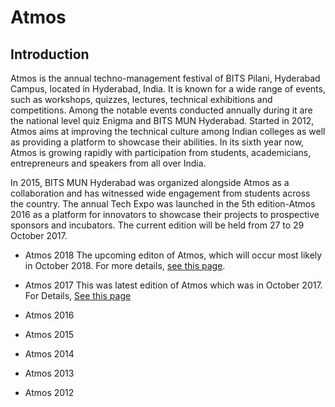 <!-- TITLE: Atmos -->
<!-- SUBTITLE: Introduction to Atmos -->
# Atmos
## Introduction
Atmos is the annual techno-management festival of BITS Pilani, Hyderabad Campus, located in Hyderabad, India. It is known for a wide range of events, such as workshops, quizzes, lectures, technical exhibitions and competitions. Among the notable events conducted annually during it are the national level quiz Enigma and BITS MUN Hyderabad. Started in 2012, Atmos aims at improving the technical culture among Indian colleges as well as providing a platform to showcase their abilities. In its sixth year now, Atmos is growing rapidly with participation from students, academicians, entrepreneurs and speakers from all over India.

In 2015, BITS MUN Hyderabad was organized alongside Atmos as a collaboration and has witnessed wide engagement from students across the country. The annual Tech Expo was launched in the 5th edition-Atmos 2016 as a platform for innovators to showcase their projects to prospective sponsors and incubators. The current edition will be held from 27 to 29 October 2017.


-  Atmos 2018
The upcoming editon of Atmos, which will occur most likely in October 2018. For more details, [see this page](/fests/atmos/2018).

 - Atmos 2017
This was latest edition of Atmos which was in October 2017. For Details, [See this page](/fests/atmos/2017)

 - Atmos 2016

 - Atmos 2015

 - Atmos 2014

 - Atmos 2013

 - Atmos 2012

